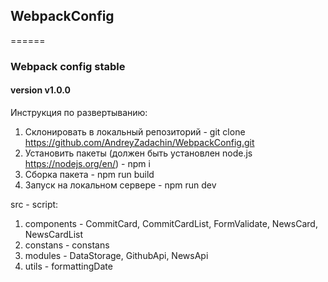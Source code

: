 ## WebpackConfig

======

### Webpack config stable

#### version v1.0.0

Инструкция по развертыванию:

1. Склонировать в локальный репозиторий - git clone https://github.com/AndreyZadachin/WebpackConfig.git
2. Установить пакеты (должен быть установлен node.js <https://nodejs.org/en/>) - npm i
3. Сборка пакета - npm run build
4. Запуск на локальном сервере - npm run dev

src - script:

1. components - CommitCard, CommitCardList, FormValidate, NewsCard, NewsCardList
2. constans - constans
3. modules - DataStorage, GithubApi, NewsApi
4. utils - formattingDate
